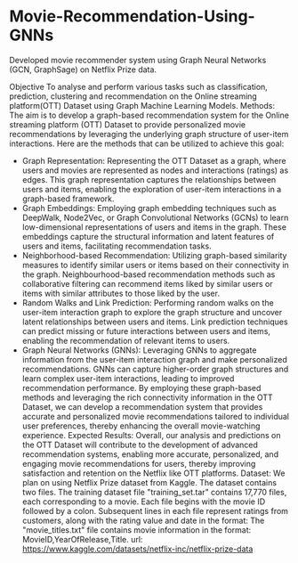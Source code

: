 # Movie-Recommendation-Using-GNNs
Developed movie recommender system using Graph Neural Networks (GCN, GraphSage) on Netflix Prize data.

Objective
To analyse and perform various tasks such as classification, prediction, clustering and recommendation on the Online streaming platform(OTT) Dataset using Graph Machine Learning Models.
Methods:
The aim is to develop a graph-based recommendation system for the Online streaming platform (OTT) Dataset to provide personalized movie recommendations by leveraging the underlying graph structure of user-item interactions. Here are the methods that can be utilized to achieve this goal:
- Graph Representation: Representing the OTT Dataset as a graph, where users and movies are represented as nodes and interactions (ratings) as edges. This graph representation captures the relationships between users and items, enabling the exploration of user-item interactions in a graph-based framework.
- Graph Embeddings: Employing graph embedding techniques such as DeepWalk, Node2Vec, or Graph Convolutional Networks (GCNs) to learn low-dimensional representations of users and items in the graph. These embeddings capture the structural information and latent features of users and items, facilitating recommendation tasks.
- Neighborhood-based Recommendation: Utilizing graph-based similarity measures to identify similar users or items based on their connectivity in the graph. Neighbourhood-based recommendation methods such as collaborative filtering can recommend items liked by similar users or items with similar attributes to those liked by the user.
- Random Walks and Link Prediction: Performing random walks on the user-item interaction graph to explore the graph structure and uncover latent relationships between users and items. Link prediction techniques can predict missing or future interactions between users and items, enabling the recommendation of relevant items to users.
- Graph Neural Networks (GNNs): Leveraging GNNs to aggregate information from the user-item interaction graph and make personalized recommendations. GNNs can capture higher-order graph structures and learn complex user-item interactions, leading to improved recommendation performance.
By employing these graph-based methods and leveraging the rich connectivity information in the OTT Dataset, we can develop a recommendation system that provides accurate and personalized movie recommendations tailored to individual user preferences, thereby enhancing the overall movie-watching experience.
Expected Results:
Overall, our analysis and predictions on the OTT Dataset will contribute to the development of advanced recommendation systems, enabling more accurate, personalized, and engaging movie recommendations for users, thereby improving satisfaction and retention on the Netflix like OTT platforms.
Dataset:
We plan on using Netflix Prize dataset from Kaggle. The dataset contains two files.
The training dataset file "training_set.tar" contains 17,770 files, each corresponding to a movie. Each file begins with the movie ID followed by a colon. Subsequent lines in each file represent ratings from customers, along with the rating value and date in the format:
The "movie_titles.txt" file contains movie information in the format: MovieID,YearOfRelease,Title.
url: https://www.kaggle.com/datasets/netflix-inc/netflix-prize-data
